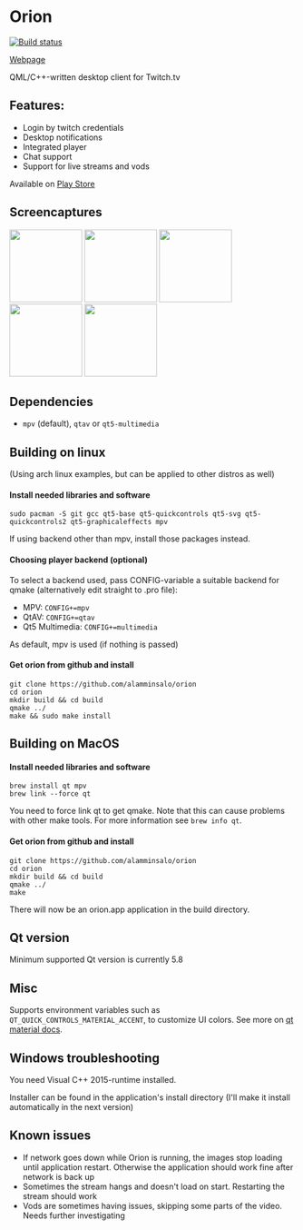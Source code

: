 
# Orion

[![Build status](https://ci.appveyor.com/api/projects/status/u8vstv96djis8twq/branch/master?svg=true)](https://ci.appveyor.com/project/alamminsalo/orion/branch/master)

[Webpage](https://alamminsalo.github.io/orion)

QML/C++-written desktop client for Twitch.tv

## Features: 

* Login by twitch credentials
* Desktop notifications
* Integrated player
* Chat support
* Support for live streams and vods

Available on [Play Store](https://play.google.com/store/apps/details?id=app.orion.android)

## Screencaptures

<img src="https://user-images.githubusercontent.com/5585454/27839943-cc1834ae-60fd-11e7-9b87-d3aaf5f7483c.png" width="128">	<img src="https://user-images.githubusercontent.com/5585454/27839974-fb7a6d3e-60fd-11e7-8638-9214fe5a1355.png" width="128">	<img src="https://user-images.githubusercontent.com/5585454/27840060-adef907a-60fe-11e7-88c5-72c83ec60d1d.png" width="128">	<img src="https://user-images.githubusercontent.com/5585454/27840062-b2f14eba-60fe-11e7-9e04-7d12477519d7.png" width="128">	<img src="https://user-images.githubusercontent.com/5585454/27840063-b6429fce-60fe-11e7-9e96-54d6d0657953.png" width="128">

## Dependencies

* `mpv` (default), `qtav` or `qt5-multimedia`

## Building on linux

(Using arch linux examples, but can be applied to other distros as well)

#### Install needed libraries and software

```
sudo pacman -S git gcc qt5-base qt5-quickcontrols qt5-svg qt5-quickcontrols2 qt5-graphicaleffects mpv
```

If using backend other than mpv, install those packages instead.

#### Choosing player backend (optional)
To select a backend used, pass CONFIG-variable a suitable backend for qmake (alternatively edit straight to .pro file):

* MPV: `CONFIG+=mpv`
* QtAV: `CONFIG+=qtav`
* Qt5 Multimedia: `CONFIG+=multimedia`

As default, mpv is used (if nothing is passed)

#### Get orion from github and install

```
git clone https://github.com/alamminsalo/orion
cd orion
mkdir build && cd build
qmake ../
make && sudo make install
```

## Building on MacOS

#### Install needed libraries and software

```
brew install qt mpv
brew link --force qt
```
You need to force link qt to get qmake. Note that this can cause problems with other make tools. For more information see `brew info qt`.

#### Get orion from github and install

```
git clone https://github.com/alamminsalo/orion
cd orion
mkdir build && cd build
qmake ../
make
```

There will now be an orion.app application in the build directory.

## Qt version

Minimum supported Qt version is currently 5.8


## Misc

Supports environment variables such as `QT_QUICK_CONTROLS_MATERIAL_ACCENT`, to customize UI colors. 
See more on [qt material docs](https://doc.qt.io/qt-5/qtquickcontrols2-material.html).


## Windows troubleshooting

You need Visual C++ 2015-runtime installed. 

Installer can be found in the application's install directory (I'll make it install automatically in the next version)

## Known issues

* If network goes down while Orion is running, the images stop loading until application restart. Otherwise the application should work fine after network is back up
* Sometimes the stream hangs and doesn't load on start. Restarting the stream should work
* Vods are sometimes having issues, skipping some parts of the video. Needs further investigating

